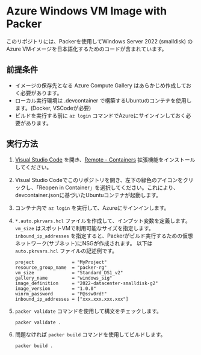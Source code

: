 # Azure Windows VM Image with Packer

このリポジトリには、Packerを使用してWindows Server 2022 (smalldisk) のAzure VMイメージを日本語化するためのコードが含まれています。

## 前提条件

- イメージの保存先となる Azure Compute Gallery はあらかじめ作成しておく必要があります。
- ローカル実行環境は .devcontainer で構築するUbuntuのコンテナを使用します。(Docker, VSCodeが必要)
- ビルドを実行する前に `az login` コマンドでAzureにサインインしておく必要があります。

## 実行方法

1. [Visual Studio Code](https://code.visualstudio.com/) を開き、[Remote - Containers](https://marketplace.visualstudio.com/items?itemName=ms-vscode-remote.remote-containers) 拡張機能をインストールしてください。
2. Visual Studio Codeでこのリポジトリを開き、左下の緑色のアイコンをクリックし、「Reopen in Container」を選択してください。これにより、devcontainer.jsonに基づいたUbuntuコンテナが起動します。
3. コンテナ内で `az login` を実行して、Azureにサインインします。
4. `*.auto.pkrvars.hcl` ファイルを作成して、インプット変数を定義します。
   `vm_size` はスポットVMで利用可能なサイズを指定します。
   `inbound_ip_addresses` を指定すると、Packerがビルド実行するための仮想ネットワーク(サブネット)にNSGが作成されます。
   以下は `auto.pkrvars.hcl` ファイルの記述例です。

   ```
   project              = "MyProject"
   resource_group_name  = "packer-rg"
   vm_size              = "Standard_DS1_v2"
   gallery_name         = "windows_sig"
   image_definition     = "2022-datacenter-smalldisk-g2"
   image_version        = "1.0.0"
   winrm_password       = "P@ssw0rd!"
   inbound_ip_addresses = ["xxx.xxx.xxx.xxx"]
   ```
5. `packer validate` コマンドを使用して構文をチェックします。

   ```
   packer validate .
   ```
6. 問題なければ  `packer build` コマンドを使用してビルドします。

   ```
   packer build .
   ```
